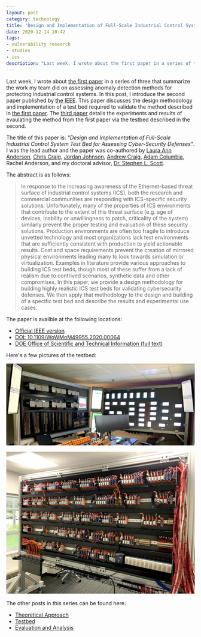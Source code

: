 ```yaml
---
layout: post
category: technology
title: 'Design and Implementation of Full-Scale Industrial Control System Test Bed for Assessing Cyber-Security Defenses'
date: 2020-12-14 10:42
tags:
- vulnerability research
- studies
- ics
description: "Last week, I wrote about the first paper in a series of three that summarize the work my team did on assessing anomaly detection methods for protecting industrial control systems. In this post, I introduce the second paper published by the IEEE. This paper discusses the design methodology and implementation of a test bed required to validate the method described in the first paper. The third paper details the experiments and results of evaulating the method from the first paper via the testbed described in the second."
---
```


Last week, I wrote about [the first paper](https://robgillen.com/technology/2020/12/07/method-for-accessing-ad/) in a series of three that summarize the work my team did on assessing anomaly detection methods for protecting industrial control systems. In this post, I introduce the second paper published by [the IEEE](https://www.ieee.org/). This paper discusses the design methodology and implementation of a test bed required to validate the method described in [the first paper](https://robgillen.com/technology/2020/12/07/method-for-accessing-ad/). The [third paper](https://robgillen.com/technology/2020/12/22/assessing-ids-configs/) details the experiments and results of evaulating the method from the first paper via the testbed described in the second.

The title of this paper is: _"Design and Implementation of Full-Scale Industrial Control System Test Bed for Assessing Cyber-Security Defenses"_. I was the lead author and the paper was co-authored by [Laura Ann Anderson](https://www.ornl.gov/staff-profile/laura-anderson), [Chris Craig](https://www.linkedin.com/in/chris-craig-47250024/), [Jordan Johnson](https://www.linkedin.com/in/jordan-johnson-993009141/), [Andrew Craig](https://www.linkedin.com/in/andrew-craig-426766118/), [Adam Columbia](https://www.linkedin.com/in/adam-columbia-95329a15a/), Rachel Anderson, and my doctoral advisor, [Dr. Stephen L. Scott](https://www.tntech.edu/directory/engineering/faculty/stephen-scott.php).

The abstract is as follows:

> In response to the increasing awareness of the Ethernet-based threat surface of industrial control systems (ICS), both the research and commercial communities are responding with ICS-specific security solutions. Unfortunately, many of the properties of ICS environments that contribute to the extent of this threat surface (e.g. age of devices, inability or unwillingness to patch, criticality of the system) similarly prevent the proper testing and evaluation of these security solutions. Production environments are often too fragile to introduce unvetted technology and most organizations lack test environments that are sufficiently consistent with production to yield actionable results. Cost and space requirements prevent the creation of mirrored physical environments leading many to look towards simulation or virtualization. Examples in literature provide various approaches to building ICS test beds, though most of these suffer from a lack of realism due to contrived scenarios, synthetic data and other compromises. In this paper, we provide a design methodology for building highly realistic ICS test beds for validating cybersecurity defenses. We then apply that methodology to the design and building of a specific test bed and describe the results and experimental use cases.

The paper is availble at the following locations:

* [Official IEEE version](https://ieeexplore.ieee.org/document/9217693)
* [DOI: 10.1109/WoWMoM49955.2020.00064](https://doi.org/10.1109/WoWMoM49955.2020.00064)
* [DOE Office of Scientific and Technical Information (full text)](https://www.osti.gov/biblio/1684697-design-implementation-full-scale-industrial-control-system-test-bed-assessing-cyber-security-defenses)

Here's a few pictures of the testbed:

![TestBed](/images/laboverview.png)

![Back Side](/images/backside.jpg)


The other posts in this series can be found here:

* [Theoretical Approach](https://robgillen.com/technology/2020/12/07/method-for-accessing-ad/)
* [Testbed](https://robgillen.com/technology/2020/12/14/design-implement-testbed/)
* [Evaluation and Analysis](https://robgillen.com/technology/2020/12/22/assessing-ids-configs/)